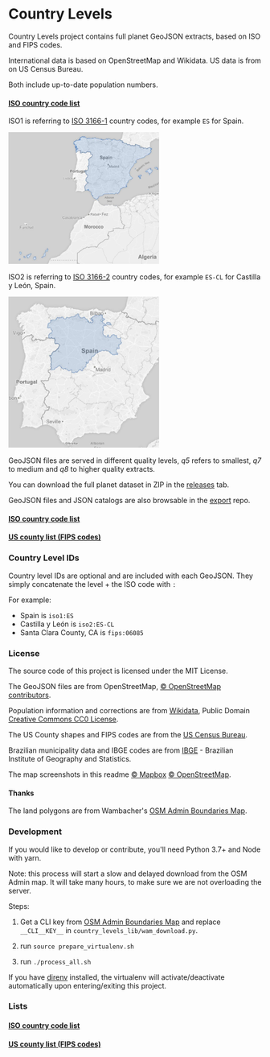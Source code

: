 # Country Levels

Country Levels project contains full planet GeoJSON extracts, based on ISO and FIPS codes.

International data is based on OpenStreetMap and Wikidata. US data is from on US Census Bureau.

Both include up-to-date population numbers.

#### [ISO country code list](https://github.com/hyperknot/country-levels-export/blob/master/docs/iso1_list.md)

ISO1 is referring to [ISO 3166-1](https://en.wikipedia.org/wiki/ISO_3166-1) country codes, for example `ES` for Spain.

<img src="docs/assets/es_resize.jpg" width="300">

ISO2 is referring to [ISO 3166-2](https://en.wikipedia.org/wiki/ISO_3166-2) country codes, for example `ES-CL` for Castilla y León, Spain.

<img src="docs/assets/cl_resize.jpg" width="300">

GeoJSON files are served in different quality levels, *q5* refers to smallest, *q7* to medium and *q8* to higher quality extracts.

You can download the full planet dataset in ZIP in the [releases](https://github.com/hyperknot/country-levels/releases) tab.

GeoJSON files and JSON catalogs are also browsable in the [export](https://github.com/hyperknot/country-levels-export) repo.


#### [ISO country code list](https://github.com/hyperknot/country-levels-export/blob/master/docs/iso1_list.md)
#### [US county list (FIPS codes)](https://github.com/hyperknot/country-levels-export/blob/master/docs/fips_list.md)

<!--[BR municipality list (IBGE codes)](https://github.com/hyperknot/country-levels-export/blob/master/docs/br_muni_list.md)-->

### Country Level IDs

Country level IDs are optional and are included with each GeoJSON. They simply concatenate the level + the ISO code with `:`

For example:

- Spain is `iso1:ES`
- Castilla y León is `iso2:ES-CL`
- Santa Clara County, CA is `fips:06085`


### License

The source code of this project is licensed under the MIT License.

The GeoJSON files are from OpenStreetMap, [© OpenStreetMap contributors](https://www.openstreetmap.org/copyright).

Population information and corrections are from [Wikidata](https://www.wikidata.org/wiki/Wikidata:Main_Page), Public Domain [Creative Commons CC0 License](https://creativecommons.org/publicdomain/zero/1.0/).

The US County shapes and FIPS codes are from the [US Census Bureau](https://www.census.gov/geographies/mapping-files/time-series/geo/carto-boundary-file.html).

Brazilian municipality data and IBGE codes are from [IBGE](http://www.ibge.gov.br/) - Brazilian Institute of Geography and Statistics.



The map screenshots in this readme [© Mapbox](https://www.mapbox.com/about/maps/) [© OpenStreetMap](https://openstreetmap.org/about/).



#### Thanks

The land polygons are from Wambacher's [OSM Admin Boundaries Map](https://wambachers-osm.website/boundaries/).



### Development

If you would like to develop or contribute, you'll need Python 3.7+ and Node with yarn.

Note: this process will start a slow and delayed download from the OSM Admin map. It will take many hours, to make sure we are not overloading the server.

Steps:

1. Get a CLI key from [OSM Admin Boundaries Map](https://wambachers-osm.website/boundaries/) and replace `__CLI__KEY__` in `country_levels_lib/wam_download.py`.

1. run `source prepare_virtualenv.sh`
2. run `./process_all.sh`

If you have [direnv](https://direnv.net/) installed, the virtualenv will activate/deactivate automatically upon entering/exiting this project.



### Lists

#### [ISO country code list](https://github.com/hyperknot/country-levels-export/blob/master/docs/iso1_list.md)
#### [US county list (FIPS codes)](https://github.com/hyperknot/country-levels-export/blob/master/docs/fips_list.md)

<!--[BR municipality list (IBGE codes)](https://github.com/hyperknot/country-levels-export/blob/master/docs/br_muni_list.md)-->

